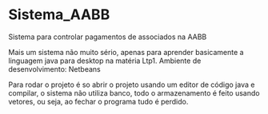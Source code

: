 # Sistema_AABB
Sistema para controlar pagamentos de associados na AABB

Mais um sistema não muito sério, apenas para aprender basicamente a linguagem java para desktop na matéria Ltp1.
Ambiente de desenvolvimento: Netbeans

Para rodar o projeto é so abrir o projeto usando um editor de código java e compilar, o sistema não utiliza banco, todo o armazenamento é feito usando vetores,
ou seja, ao fechar o programa tudo é perdido.

